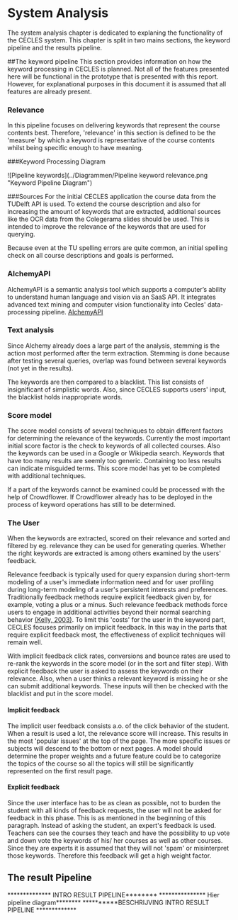 # System Analysis
The system analysis chapter is dedicated to explaning the functionality of the CECLES system. This chapter is split in two mains sections, the keyword pipeline and the results pipeline. 

<!-- expand on this -->

##The keyword pipeline
This section provides information on how the keyword processing in CECLES is planned. Not all of the features presented here will be functional in the prototype that is presented with this report. However, for explanational purposes in this document it is assumed that all features are already present.

### Relevance
In this pipeline focuses on delivering keywords that represent the course contents best. Therefore, 'relevance' in this section is defined to be the 'measure' by which a keyword is representative of the course contents whilst being specific enough to have meaning.

###Keyword Processing Diagram

![Pipeline keywords](../Diagrammen/Pipeline keyword relevance.png "Keyword Pipeline Diagram")

###Sources
For the initial CECLES application the course data from the TUDelft API is used. To extend the course description and also for increasing the amount of keywords that are extracted, additional sources like the OCR data from the Colegerama slides should be used. This is intended to improve the relevance of the keywords that are used for querying.

Because even at the TU spelling errors are quite common, an initial spelling check on all course descriptions and goals is performed.

### AlchemyAPI
AlchemyAPI is a semantic analysis tool which supports a computer’s ability to understand human language and vision via an SaaS API. It integrates advanced text mining and computer vision functionality into Cecles' data-processing pipeline. [AlchemyAPI](http://www.alchemyapi.com/)

### Text analysis
Since Alchemy already does a large part of the analysis, stemming is the action most performed after the term extraction. Stemming is done because after testing several queries, overlap was found between several keywords (not yet in the results). 

The keywords are then compared to a blacklist. This list consists of insignificant of simplistic words. Also, since CECLES supports users' input, the blacklist holds inappropriate words.

### Score model
The score model consists of several techniques to obtain different factors for determining the relevance of the keywords. Currently the most important initial score factor is the check to keywords of all collected courses. Also the keywords can be used in a Google or Wikipedia search. Keywords that have too many results are seemly too generic. Containing too less results can indicate misguided terms. 
This score model has yet to be completed with additional techniques.

If a part of the keywords cannot be examined could be processed with the help of Crowdflower. If Crowdflower already has to be deployed in the process of keyword operations has still to be determined. 

### The User
When the keywords are extracted, scored on their relevance and sorted and filtered by eg. relevance they can be used for generating queries. Whether the right keywords are extracted is among others examined by the users' feedback. 

Relevance feedback is typically used for query expansion during short-term modeling of a user's immediate information need and for user profiling during long-term modeling of a user's persistent interests and preferences. Traditionally feedback methods require explicit feedback given by, for example, voting a plus or a minus. Such relevance feedback methods force users to engage in additional activities beyond their normal searching behavior [(Kelly, 	2003)](http://people.csail.mit.edu/teevan/work/publications/papers/sigir-forum03.pdf). To limit this 'costs' for the user in the keyword part, CECLES focuses primarily on implicit feedback. In this way in the parts that require explicit feedback most, the effectiveness of explicit techniques will remain well.

With implicit feedback click rates, conversions and bounce rates are used to re-rank the keywords in the score model  (or in the sort and filter step). With explicit feedback the user is asked to assess the keywords on their relevance. 
Also, when a user thinks a relevant keyword is missing he or she can submit additional keywords. These inputs will then be checked with the blacklist and put in the score model.

#### Implicit feedback
The implicit user feedback consists a.o. of the click behavior of the student. When a result is used a lot, the relevance score will increase. This results in the most 'popular issues' at the top of the page. The more specific issues or subjects will descend to the bottom or next pages. A model should determine the proper weights and a future feature could be to categorize the topics of the course so all the topics will still be significantly represented on the first result page.

#### Explicit feedback
Since the user interface has to be as clean as possible, not to burden the student with all kinds of feedback requests, the user will not be asked for feedback in this phase. This is as mentioned in the beginning of this paragraph. Instead of asking the student, an expert's feedback is used. Teachers can see the courses they teach and have the possibility to up vote and down vote the keywords of his/ her courses as well as other courses. Since they are experts it is assumed that they will not 'spam' or  misinterpret those keywords. Therefore this feedback will get a high weight factor.


## The result Pipeline
************** INTRO RESULT PIPELINE********
*************** Hier pipeline diagram********
**********BESCHRIJVING INTRO RESULT PIPELINE *************
